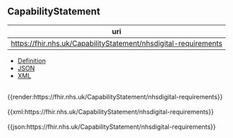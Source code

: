 ## CapabilityStatement

| uri |
|--
| https://fhir.nhs.uk/CapabilityStatement/nhsdigital-requirements | 



<div class="nhsd-!t-margin-bottom-6">
    <ul class="nav nav-tabs" role="tablist">
        <li role="presentation"  class="active">
            <a href="#Definition" role="tab" data-toggle="tab">Definition</a>
        </li>
        <li role="presentation">
            <a href="#json" role="tab" data-toggle="tab">JSON</a>
        </li>
        <li role="presentation">
            <a href="#xml" role="tab" data-toggle="tab">XML</a>
        </li>
    </ul>
<div class="tab-content snippet">
<div id="Definition" role="tabpanel" class="tab-pane active">
<br/>
{{render:https://fhir.nhs.uk/CapabilityStatement/nhsdigital-requirements}}
        </div>
         <div id="xml" role="tabpanel" class="tab-pane">
            <br>
{{xml:https://fhir.nhs.uk/CapabilityStatement/nhsdigital-requirements}}
        </div>
<div id="json"  class="tab-pane">
<br/>
{{json:https://fhir.nhs.uk/CapabilityStatement/nhsdigital-requirements}}
</div>
</div>